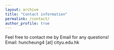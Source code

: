 ```yaml
---
layout: archive
title: "Contact information"
permalink: /contact/
author_profile: true
---
```


Feel free to contact me by Email for any questions!
<br>Email: huncheung4 [at] cityu.edu.hk

